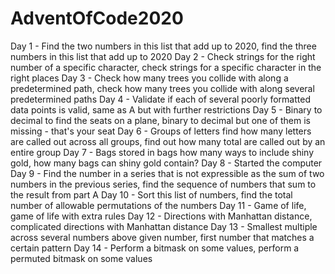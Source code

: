 # AdventOfCode2020

Day 1 - Find the two numbers in this list that add up to 2020, find the three numbers in this list that add up to 2020
Day 2 - Check strings for the right number of a specific character, check strings for a specific character in the right places
Day 3 - Check how many trees you collide with along a predetermined path, check how many trees you collide with along several predetermined paths
Day 4 - Validate if each of several poorly formatted data points is valid, same as A but with further restrictions
Day 5 - Binary to decimal to find the seats on a plane, binary to decimal but one of them is missing - that's your seat
Day 6 - Groups of letters find how many letters are called out across all groups, find out how many total are called out by an entire group
Day 7 - Bags stored in bags how many ways to include shiny gold, how many bags can shiny gold contain?
Day 8 - Started the computer
Day 9 - Find the number in a series that is not expressible as the sum of two numbers in the previous series, find the sequence of numbers that sum to the result from part A
Day 10 - Sort this list of numbers, find the total number of allowable permutations of the numbers
Day 11 - Game of life, game of life with extra rules
Day 12 - Directions with Manhattan distance, complicated directions with Manhattan distance
Day 13 - Smallest multiple across several numbers above given number, first number that matches a certain pattern
Day 14 - Perform a bitmask on some values, perform a permuted bitmask on some values
